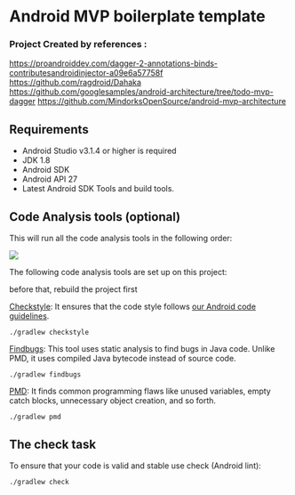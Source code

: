# Android MVP boilerplate template

### Project Created by references :
https://proandroiddev.com/dagger-2-annotations-binds-contributesandroidinjector-a09e6a57758f
https://github.com/ragdroid/Dahaka
https://github.com/googlesamples/android-architecture/tree/todo-mvp-dagger
https://github.com/MindorksOpenSource/android-mvp-architecture


## Requirements

  * Android Studio v3.1.4 or higher is required
  * JDK 1.8
  * Android SDK
  * Android API 27
  * Latest Android SDK Tools and build tools.

## Code Analysis tools (optional)

This will run all the code analysis tools in the following order:

![](https://gitlab.ainosi.co.id/custom-payment-integration/eret-pasar-semarang/android-eretribusi/raw/master/check.png)

The following code analysis tools are set up on this project:

before that, rebuild the project first

[Checkstyle](http://checkstyle.sourceforge.net/): It ensures that the code style follows [our Android code guidelines](https://github.com/ribot/android-guidelines/blob/master/project_and_code_guidelines.md#2-code-guidelines).

```
./gradlew checkstyle
```

[Findbugs](http://findbugs.sourceforge.net/): This tool uses static analysis to find bugs in Java code. Unlike PMD, it uses compiled Java bytecode instead of source code.

```
./gradlew findbugs
```

[PMD](https://pmd.github.io/): It finds common programming flaws like unused variables, empty catch blocks, unnecessary object creation, and so forth.

```
./gradlew pmd
```

## The check task

To ensure that your code is valid and stable use check (Android lint):

```
./gradlew check
```